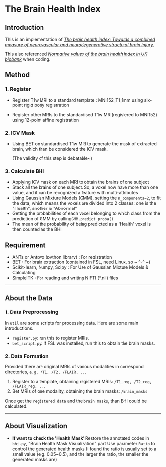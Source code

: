 # The Brain Health Index

## Introduction

This is an implementation of  [*The brain health index: Towards a combined measure of neurovascular and neurodegenerative structural brain injury.*](https://journals.sagepub.com/doi/10.1177/1747493018770222)

This also referenced [*Normative values of the brain health index in UK biobank*](https://doi.org/10.1016/j.ynirp.2023.100176) when coding.

## Method

### 1. Register

- Register T1w MRI to a standard template : MNI152_T1_1mm using six-point rigid body registration

- Register other MRIs to the standardised T1w MRI(registered to MNI152) using 12-point affine registration

### 2. ICV Mask

- Using BET on standardised T1w MRI to generate the mask of extracted brain, which than be considered the ICV mask.

   (The validity of this step is debatable~)

### 3. Calculate BHI

- Applying ICV mask on each MRI to obtain the brains of one subject
- Stack all the brains of one subject. So, a voxel now have more than one value, and it can be recognized a feature with multi-attributes
- Using Gaussian Mixture Models (GMM), setting the `n_components=2`, to fit the data, which means the voxels are divided into 2 classes: one is the "Health", another is "Abnormal"
- Getting the probabilities of each voxel belonging to which class from the prediction of GMM by calling`GMM.predict_proba()`
- The mean of the probability of being predicted as a 'Health' voxel is then counted as the BHI

## Requirement

- ANTs or Antpyx (python library) : For registration
- BET : For brain extraction (contained in FSL, need Linux, so ~ ^-^ ~)
- Scikit-learn, Numpy, Scipy : For Use of Gaussian Mixture Models & Calculating
- SimpleITK : For reading and writing NIFTI (*.nii) files

---

## About the Data

### 1. Data Preprocessing

In `util` are some scripts for processing data. Here are some main introductions.

- `register.py`: run this to register MRIs.
- `bet_script.py`:  If FSL was installed, run this to obtain the brain masks.

### 2. Data Formation

Provided there are original MRIs of various modalities in correspond directories, `e.g. /T1, /T2, /FLAIR, ...`

1. Register to a template, obtaining registered MRIs: `/T1_reg, /T2_reg, /FLAIR_reg, ...`
2. Bet MRIs of one modality, obtaining the brain masks: `/brain_masks`

Once get the `registered data` and the `brain masks`, than BHI could be calculated.

---

## About Visualization

- **If want to check the 'Health Mask'**
Restore the annotated codes in `bhi.py`, "Brain Health Mask Visualization" part
Use parameter `Ratio` to control the generated health masks
(I found the ratio is usually set to a small value (e.g. 0.05~0.5), and the larger the ratio, the smaller the generated masks are)
